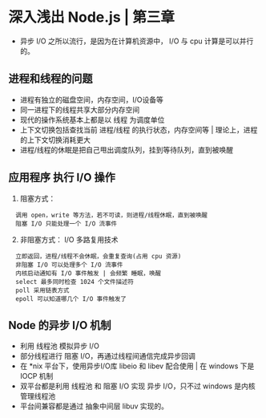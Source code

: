 # 深入浅出 Node.js | 第三章

* 异步 I/O 之所以流行，是因为在计算机资源中， I/O 与 cpu 计算是可以并行的。


## 进程和线程的问题

* 进程有独立的磁盘空间，内存空间，I/O设备等
* 同一进程下的线程共享大部分内存空间
* 现代的操作系统基本上都是以 线程 为调度单位
* 上下文切换包括查找当前 进程/线程 的执行状态，内存空间等 | 理论上，进程的上下文切换消耗更大
* 进程/线程的休眠是把自己甩出调度队列，挂到等待队列，直到被唤醒

## 应用程序 执行 I/O 操作

1. 阻塞方式： 
```
  调用 open，write 等方法，若不可读，则进程/线程休眠，直到被唤醒
  阻塞 I/O 只能处理一个 I/O 流事件
```
2. 非阻塞方式： I/O 多路复用技术
```
  立即返回，进程/线程不会休眠，会重复查询(占用 cpu 资源)
  非阻塞 I/O 可以处理多个 I/O 流事件
  内核启动通知有 I/O 事件触发 | 会频繁 睡眠，唤醒
  select 最多同时检查 1024 个文件描述符
  poll 采用链表方式
  epoll 可以知道哪几个 I/O 事件触发了
```

## Node 的异步 I/O 机制

* 利用 线程池 模拟异步 I/O
* 部分线程进行 阻塞 I/O，再通过线程间通信完成异步回调
* 在 *nix 平台下，使用异步I/O库 libeio 和 libev 配合使用 | 在 windows 下是 IOCP 机制
* 双平台都是利用 线程池 和 阻塞 I/O 实现 异步 I/O，只不过 windows 是内核管理线程池
* 平台间兼容都是通过 抽象中间层 libuv 实现的。